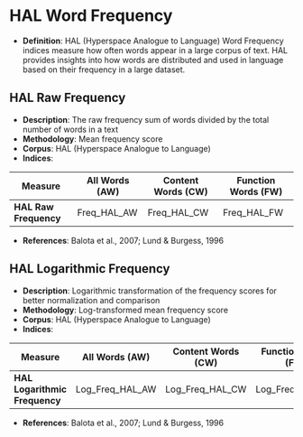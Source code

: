 # HAL Word Frequency

- **Definition**: HAL (Hyperspace Analogue to Language) Word Frequency indices measure how often words appear in a large corpus of text. HAL provides insights into how words are distributed and used in language based on their frequency in a large dataset.

## HAL Raw Frequency
- **Description**: The raw frequency sum of words divided by the total number of words in a text
- **Methodology**: Mean frequency score
- **Corpus**: HAL (Hyperspace Analogue to Language)
- **Indices**:


| Measure | All Words (AW) | Content Words (CW) | Function Words (FW) |
|----------|---------------|-------------------|-------------------|
| **HAL Raw Frequency** | Freq_HAL_AW | Freq_HAL_CW | Freq_HAL_FW |

- **References**: Balota et al., 2007; Lund & Burgess, 1996

## HAL Logarithmic Frequency
- **Description**: Logarithmic transformation of the frequency scores for better normalization and comparison
- **Methodology**: Log-transformed mean frequency score
- **Corpus**: HAL (Hyperspace Analogue to Language)
- **Indices**:


| Measure | All Words (AW) | Content Words (CW) | Function Words (FW) |
|----------|---------------|-------------------|-------------------|
| **HAL Logarithmic Frequency** | Log_Freq_HAL_AW | Log_Freq_HAL_CW | Log_Freq_HAL_FW |

- **References**: Balota et al., 2007; Lund & Burgess, 1996





